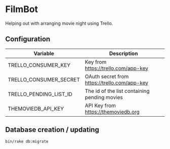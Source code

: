 # FilmBot

Helping out with arranging movie night using Trello.

## Configuration

| Variable               | Description                                  |
| ---------------------- | -------------------------------------------- |
| TRELLO_CONSUMER_KEY    | Key from https://trello.com/app-key          |
| TRELLO_CONSUMER_SECRET | OAuth secret from https://trello.com/app-key |
| TRELLO_PENDING_LIST_ID | The id of the list containing pending movies |
| THEMOVIEDB_API_KEY     | API Key from https://themoviedb.org          |

## Database creation / updating

    bin/rake db:migrate
